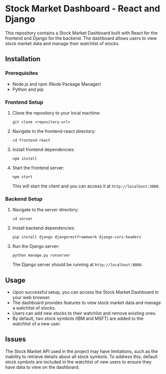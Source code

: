 # Stock Market Dashboard - React and Django

This repository contains a Stock Market Dashboard built with React for the frontend and Django for the backend. The dashboard allows users to view stock market data and manage their watchlist of stocks.

## Installation

### Prerequisites
- Node.js and npm (Node Package Manager)
- Python and pip

### Frontend Setup
1. Clone the repository to your local machine:
   ```
   git clone <repository-url>
   ```
2. Navigate to the frontend-react directory:
   ```
   cd frontend-react
   ```
3. Install frontend dependencies:
   ```
   npm install
   ```
4. Start the frontend server:
   ```
   npm start
   ```
   This will start the client and you can access it at `http://localhost:3000`.

### Backend Setup
1. Navigate to the server directory:
   ```
   cd server
   ```
2. Install backend dependencies:
   ```
   pip install django djangorestframework django-cors-headers
   ```
3. Run the Django server:
   ```
   python manage.py runserver
   ```
   The Django server should be running at `http://localhost:8000`.

## Usage
- Upon successful setup, you can access the Stock Market Dashboard in your web browser.
- The dashboard provides features to view stock market data and manage a watchlist of stocks.
- Users can add new stocks to their watchlist and remove existing ones.
- By default, two stock symbols (IBM and MSFT) are added to the watchlist of a new user.

## Issues
The Stock Market API used in the project may have limitations, such as the inability to retrieve details about all stock symbols. To address this, default stock symbols are included in the watchlist of new users to ensure they have data to view on the dashboard.

